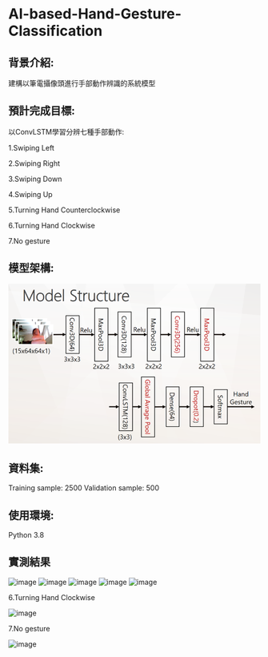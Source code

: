 # AI-based-Hand-Gesture-Classification
## 背景介紹:
建構以筆電攝像頭進行手部動作辨識的系統模型

## 預計完成目標:

以ConvLSTM學習分辨七種手部動作:

1.Swiping Left

2.Swiping Right

3.Swiping Down

4.Swiping Up

5.Turning Hand Counterclockwise

6.Turning Hand Clockwise

7.No gesture

## 模型架構:

![image](https://github.com/tddwso/AI-based-Hand-Gesture-Classification/blob/main/model.PNG)

## 資料集:
Training sample: 2500 
Validation sample: 500 

## 使用環境:
Python 3.8
 
## 實測結果

![image](https://github.com/tddwso/Covid-19-identity/blob/main/test.PNG)
![image](https://github.com/tddwso/Covid-19-identity/blob/main/test.PNG)
![image](https://github.com/tddwso/Covid-19-identity/blob/main/test.PNG)
![image](https://github.com/tddwso/Covid-19-identity/blob/main/test.PNG)
![image](https://github.com/tddwso/Covid-19-identity/blob/main/test.PNG)

6.Turning Hand Clockwise

![image](https://github.com/tddwso/Covid-19-identity/blob/main/test.PNG)

7.No gesture

![image](https://github.com/tddwso/AI-based-Hand-Gesture-Classification/blob/main/no%20gesture.gif)
